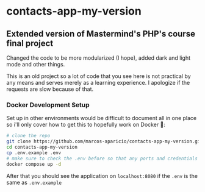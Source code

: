 # contacts-app-my-version

## Extended version of Mastermind's PHP's course final project

Changed the code to be more modularized (I hope), added dark and light mode and other things.

This is an old project so a lot of code that you see here is not practical by any means and serves merely as a learning experience. I apologize if the requests are slow because of that.


### Docker Development Setup

Set up in other environments would be difficult to document all in one place so i'll only cover how to get this to hopefully work on Docker 🐳:

```bash
# clone the repo
git clone https://github.com/marcos-aparicio/contacts-app-my-version.git
cd contacts-app-my-version
cp .env.example .env
# make sure to check the .env before so that any ports and credentials are adjusted to your preference
docker compose up -d
```

After that you should see the application on `localhost:8080` if the `.env` is the same as `.env.example`
